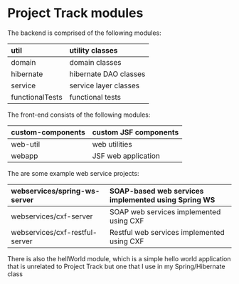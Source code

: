 # Project Track modules #

The backend is comprised of the following modules:

| util | utility classes  |
|:-----|:-----------------|
| domain | domain classes   |
| hibernate | hibernate DAO classes |
| service | service layer classes |
| functionalTests | functional tests |

The front-end consists of the following modules:

| custom-components | custom JSF components |
|:------------------|:----------------------|
| web-util          | web utilities         |
| webapp            | JSF web application   |

The are some example web service projects:

| webservices/spring-ws-server | SOAP-based web services implemented using Spring WS |
|:-----------------------------|:----------------------------------------------------|
| webservices/cxf-server       | SOAP web services implemented using CXF             |
| webservices/cxf-restful-server | Restful web services implemented using CXF          |

There is also the hellWorld module, which is a simple hello world application that is unrelated to Project Track but one that I use in my Spring/Hibernate class